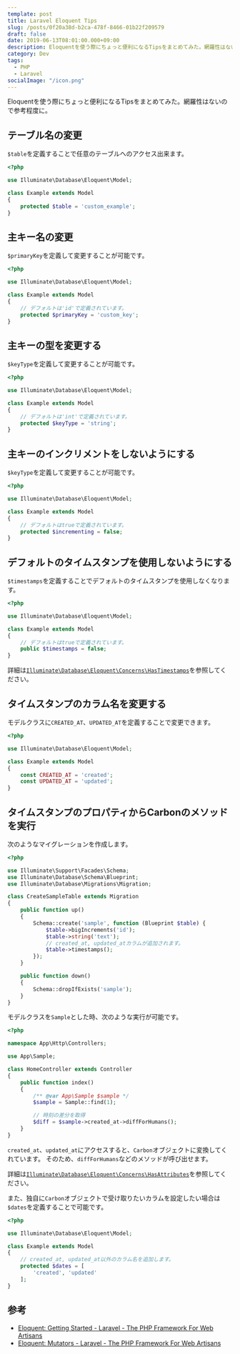 ```yaml
---
template: post
title: Laravel Eloquent Tips
slug: /posts/0f20a38d-b2ca-478f-8466-01b22f209579
draft: false
date: 2019-06-13T08:01:00.000+09:00
description: Eloquentを使う際にちょっと便利になるTipsをまとめてみた。網羅性はないので参考程度に。
category: Dev
tags:
  - PHP
  - Laravel
socialImage: "/icon.png"
---
```


Eloquentを使う際にちょっと便利になるTipsをまとめてみた。網羅性はないので参考程度に。

## テーブル名の変更

`$table`を定義することで任意のテーブルへのアクセス出来ます。

```php
<?php

use Illuminate\Database\Eloquent\Model;

class Example extends Model
{
    protected $table = 'custom_example';
}
```

## 主キー名の変更

`$primaryKey`を定義して変更することが可能です。

```php
<?php

use Illuminate\Database\Eloquent\Model;

class Example extends Model
{
    // デフォルトは'id'で定義されています。
    protected $primaryKey = 'custom_key';
}
```

## 主キーの型を変更する

`$keyType`を定義して変更することが可能です。

```php
<?php

use Illuminate\Database\Eloquent\Model;

class Example extends Model
{
    // デフォルトは'int'で定義されています。
    protected $keyType = 'string';
}
```

## 主キーのインクリメントをしないようにする

`$keyType`を定義して変更することが可能です。

```php
<?php

use Illuminate\Database\Eloquent\Model;

class Example extends Model
{
    // デフォルトはtrueで定義されています。
    protected $incrementing = false;
}
```

## デフォルトのタイムスタンプを使用しないようにする

`$timestamps`を定義することでデフォルトのタイムスタンプを使用しなくなります。

```php
<?php

use Illuminate\Database\Eloquent\Model;

class Example extends Model
{
    // デフォルトはtrueで定義されています。
    public $timestamps = false;
}
```

詳細は[`Illuminate\Database\Eloquent\Concerns\HasTimestamps`](https://laravel.com/api/5.8/Illuminate/Database/Eloquent/Concerns/HasTimestamps.html)を参照してください。

## タイムスタンプのカラム名を変更する

モデルクラスに`CREATED_AT`、`UPDATED_AT`を定義することで変更できます。

```php
<?php

use Illuminate\Database\Eloquent\Model;

class Example extends Model
{
    const CREATED_AT = 'created';
    const UPDATED_AT = 'updated';
}
```

## タイムスタンプのプロパティからCarbonのメソッドを実行

次のようなマイグレーションを作成します。

```php
<?php

use Illuminate\Support\Facades\Schema;
use Illuminate\Database\Schema\Blueprint;
use Illuminate\Database\Migrations\Migration;

class CreateSampleTable extends Migration
{
    public function up()
    {
        Schema::create('sample', function (Blueprint $table) {
            $table->bigIncrements('id');
            $table->string('text');
            // created_at, updated_atカラムが追加されます。
            $table->timestamps();
        });
    }

    public function down()
    {
        Schema::dropIfExists('sample');
    }
}
```

モデルクラスを`Sample`とした時、次のような実行が可能です。

```php
<?php

namespace App\Http\Controllers;

use App\Sample;

class HomeController extends Controller
{
    public function index()
    {
        /** @var App\Sample $sample */
        $sample = Sample::find(1);

        // 時刻の差分を取得
        $diff = $sample->created_at->diffForHumans();
    }
}
```

`created_at`、`updated_at`にアクセスすると、`Carbon`オブジェクトに変換してくれています。
そのため、`diffForHumans`などのメソッドが呼び出せます。

詳細は[`Illuminate\Database\Eloquent\Concerns\HasAttributes`](https://laravel.com/api/5.8/Illuminate/Database/Eloquent/Concerns/HasAttributes.html)を参照してください。

また、独自に`Carbon`オブジェクトで受け取りたいカラムを設定したい場合は`$dates`を定義することで可能です。

```php
<?php

use Illuminate\Database\Eloquent\Model;

class Example extends Model
{
    // created_at, updated_at以外のカラム名を追加します。
    protected $dates = [
        'created', 'updated'
    ];
}
```

## 参考

* [Eloquent: Getting Started - Laravel - The PHP Framework For Web Artisans](https://laravel.com/docs/5.8/eloquent)
* [Eloquent: Mutators - Laravel - The PHP Framework For Web Artisans](https://laravel.com/docs/5.8/eloquent-mutators#accessors-and-mutators)
